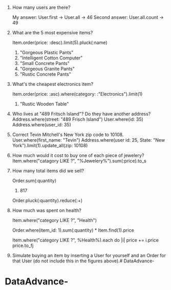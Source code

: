 1. How many users are there?

	My answer: User.first -> User.all -> 46
  Second answer: User.all.count -> 49



2. What are the 5 most expensive items?
   
   Item.order(price: :desc).limit(5).pluck(:name)

   1. "Gorgeous Plastic Pants"
   2. "Intelligent Cotton Computer"
   3. "Small Concrete Pants"
   4. "Gorgeous Granite Pants"
   5. "Rustic Concrete Pants"


3. What's the cheapest electronics item?

   Item.order(price: :asc).where(category: :"Electronics").limit(1)

   1. "Rustic Wooden Table"


4. Who lives at "489 Fritsch Island"? Do they have another address?
   Address.where(street: "489 Frisch Island")
   User.where(id: 35)
   Address.where(user_id: 35)


5. Correct Tevin Mitchell's New York zip code to 10108.
   User.where(first_name: "Tevin")
   Address.where(user id: 25, State: "New York").limit(1).update_all(zip: 10108)


6. How much would it cost to buy one of each piece of jewelery?
   Item.where("catagory LIKE ?", "%Jewelery%").sum(:price).to_s


7. How many total items did we sell?

    Order.sum(:quantity)

    1. 817

    Order.pluck(:quantity).reduce(:+)


8. How much was spent on health?

   Item.where("category LIKE ?", "Health")

   Order.where(item_id: 1).sum(:quantity) * Item.find(1).price

   Item.where("category LIKE ?", %Health%).each do |i|
   price += i.price
   price.to_fj


9. Simulate buying an item by inserting a User for yourself and an Order for that User (do not include this in the figures above).# DataAdvance-
# DataAdvance-

